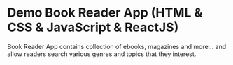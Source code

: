 # Demo Book Reader App (HTML & CSS & JavaScript & ReactJS)

Book Reader App contains collection of ebooks, magazines and more... and allow readers search various genres and topics that they interest.
